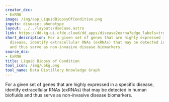 ```yaml
---
creator_dcc:
- ExRNA
image: /img/app_LiquidBiopsyOfCondition.png
inputs: disease; phenotype
layout: ../../layouts/UseCase.astro
link: https://dd-kg-ui.cfde.cloud/dd_apps/disease2exrna?edge_labels=true
short_description: For a given set of genes that are highly expressed in a specific
  disease, identify extracellular RNAs (exRNAs) that may be detected in human biofluids
  and thus serve as non-invasive disease biomarkers.
source_dcc:
- ExRNA
title: Liquid Biopsy of Condition
tool_icon: /img/ubkg.png
tool_name: Data Distillery Knowledge Graph
---
```

For a given set of genes that are highly expressed in a specific disease, identify extracellular RNAs (exRNAs) that may be detected in human biofluids and thus serve as non-invasive disease biomarkers.